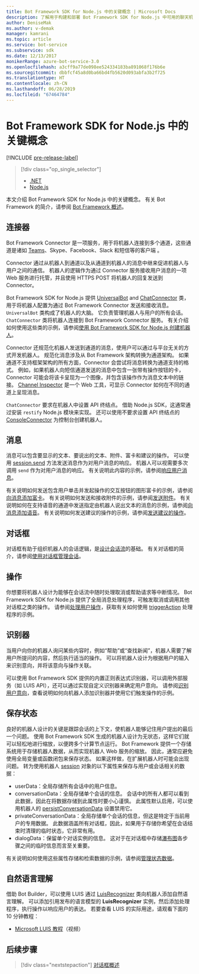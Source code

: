 ```yaml
---
title: Bot Framework SDK for Node.js 中的关键概念 | Microsoft Docs
description: 了解用于构建和部署 Bot Framework SDK for Node.js 中可用的聊天机器人的关键概念和工具。
author: DeniseMak
ms.author: v-demak
manager: kamrani
ms.topic: article
ms.service: bot-service
ms.subservice: sdk
ms.date: 12/13/2017
monikerRange: azure-bot-service-3.0
ms.openlocfilehash: a3cff9a77de098ee524334183ba891068f176b6e
ms.sourcegitcommit: dbbfcf45a8d0ba66bd4fb5620d093abfa3b2f725
ms.translationtype: HT
ms.contentlocale: zh-CN
ms.lasthandoff: 06/28/2019
ms.locfileid: "67464784"
---
```

# <a name="key-concepts-in-the-bot-framework-sdk-for-nodejs"></a>Bot Framework SDK for Node.js 中的关键概念

[!INCLUDE [pre-release-label](../includes/pre-release-label-v3.md)]

> [!div class="op_single_selector"]
> - [.NET](../dotnet/bot-builder-dotnet-concepts.md)
> - [Node.js](../nodejs/bot-builder-nodejs-concepts.md)

本文介绍 Bot Framework SDK for Node.js 中的关键概念。 有关 Bot Framework 的简介，请参阅 [Bot Framework 概述](../overview-introduction-bot-framework.md)。

## <a name="connector"></a>连接器
Bot Framework Connector 是一项服务，用于将机器人连接到多个通道，这些通道是诸如 [Teams](https://docs.microsoft.com/microsoftteams/platform/concepts/bots/bots-create)、Skype、Facebook、Slack 和短信等的客户端  。 

Connector 通过从机器人到通道以及从通道到机器人的消息中继来促进机器人与用户之间的通信。 机器人的逻辑作为通过 Connector 服务接收用户消息的一项 Web 服务进行托管，并且使用 HTTPS POST 将机器人的回复发送到 Connector。 

Bot Framework SDK for Node.js 提供 [UniversalBot][UniversalBot] and [ChatConnector][ChatConnector] 类，用于将机器人配置为通过 Bot Framework Connector 发送和接收消息。 `UniversalBot` 类构成了机器人的大脑。 它负责管理机器人与用户的所有会话。 `ChatConnector` 类将机器人连接到 Bot Framework Connector 服务。
有关介绍如何使用这些类的示例，请参阅[使用 Bot Framework SDK for Node.js 创建机器人](bot-builder-nodejs-quickstart.md)。

Connector 还规范化机器人发送到通道的消息，使用户可以通过与平台无关的方式开发机器人。 规范化消息涉及从 Bot Framework 架构转换为通道架构。 如果通道不支持框架架构的所有方面，Connector 会尝试将消息转换为通道支持的格式。 例如，如果机器人向短信通道发送的消息中包含一张带有操作按钮的卡，Connector 可能会将该卡呈现为一个图像，并包含该操作作为消息文本中的链接。 [Channel Inspector][ChannelInspector] 是一个 Web 工具，可显示 Connector 如何在不同的通道上呈现消息。

`ChatConnector` 要求在机器人中设置 API 终结点。 借助 Node.js SDK，这通常通过安装 `restify` Node.js 模块来实现。 还可以使用不要求设置 API 终结点的 [ConsoleConnector][ConsoleConnector] 为控制台创建机器人。

## <a name="messages"></a>消息

消息可以包含要显示的文本、要说出的文本、附件、富卡和建议的操作。 可以使用 [session.send][SessionSend] 方法发送消息作为对用户消息的响应。 机器人可以视需要多次调用 `send` 作为对用户消息的响应。 有关说明此内容的示例，请参阅[响应用户消息][RespondMessages]。

有关说明如何发送包含用户单击并发起操作的交互按钮的图形富卡的示例，请参阅[向消息添加富卡](bot-builder-nodejs-send-rich-cards.md)。 有关说明如何发送和接收附件的示例，请参阅[发送附件](bot-builder-nodejs-send-receive-attachments.md)。 有关说明如何在支持语音的通道中发送指定由机器人说出文本的消息的示例，请参阅[向消息添加语音](bot-builder-nodejs-text-to-speech.md)。 有关说明如何发送建议的操作的示例，请参阅[发送建议的操作](bot-builder-nodejs-send-suggested-actions.md)。

## <a name="dialogs"></a>对话框
对话框有助于组织机器人的会话逻辑，是[设计会话流](../bot-service-design-conversation-flow.md)的基础。 有关对话框的简介，请参阅[使用对话框管理会话](bot-builder-nodejs-dialog-manage-conversation.md)。

## <a name="actions"></a>操作
你想要将机器人设计为能够在会话流中随时处理取消或帮助请求等中断情况。 Bot Framework SDK for Node.js 提供了全局消息处理程序，可触发取消或调用其他对话框之类的操作。 请参阅[处理用户操作](bot-builder-nodejs-dialog-actions.md)，获取有关如何使用 [triggerAction][triggerAction] 处理程序的示例。
<!--[Handling cancel](bot-builder-nodejs-manage-conversation-flow.md#handling-cancel), [Confirming interruptions](bot-builder-nodejs-manage-conversation-flow.md#confirming-interruptions) and-->


## <a name="recognizers"></a>识别器
当用户向你的机器人询问某些内容时，例如“帮助”或“查找新闻”，机器人需要了解用户所提问的内容，然后执行适当的操作。 可以将机器人设计为根据用户的输入来识别意向，并将该意向与操作关联。 

可以使用 Bot Framework SDK 提供的内置正则表达式识别器，可以调用外部服务（如 LUIS API），还可以通过实现自定义识别器来确定用户意向。 请参阅[识别用户意向](bot-builder-nodejs-recognize-intent-messages.md)，查看说明如何向机器人添加识别器并使用它们触发操作的示例。


## <a name="saving-state"></a>保存状态

良好的机器人设计的关键是跟踪会话的上下文，使机器人能够记住用户提出的最后一个问题。 使用 Bot Framework SDK 生成的机器人设计为无状态，这样它们就可以轻松地进行缩放，以便跨多个计算节点运行。 Bot Framework 提供一个存储系统用于存储机器人数据，从而实现机器人 Web 服务的缩放。 因此，通常应避免使用全局变量或函数闭包来保存状态。 如果这样做，在扩展机器人时可能会出现问题。 转为使用机器人 [session][Session] 对象的以下属性来保存与用户或会话相关的数据：

*  userData：全局存储所有会话中的用户信息。
*  conversationData：全局存储单个会话的信息。 会话中的所有人都可以看到此数据，因此在将数据存储到此属性时要小心谨慎。 此属性默认启用，可以使用机器人的 [persistConversationData][PersistConversationData] 设置禁用它。
*  privateConversationData：全局存储单个会话的信息，但这是特定于当前用户的专用数据。 此数据涵盖所有对话框，因此，如果用于存储你希望在会话结束时清理的临时状态，它非常有用。
*  dialogData：保留单个对话实例的信息。 这对于在对话框中存储[瀑布图](bot-builder-nodejs-dialog-waterfall.md)各步骤之间的临时信息而言至关重要。

有关说明如何使用这些属性存储和检索数据的示例，请参阅[管理状态数据](bot-builder-nodejs-state.md)。

## <a name="natural-language-understanding"></a>自然语言理解

借助 Bot Builder，可以使用 LUIS 通过 [LuisRecognizer][LuisRecognizer] 类向机器人添加自然语言理解。 可以添加引用发布的语言模型的 **LuisRecognizer** 实例，然后添加处理程序，执行操作以响应用户的表达。 若要查看 LUIS 的实际用途，请观看下面的 10 分钟教程：

* [Microsoft LUIS 教程][LUISVideo]（视频）

## <a name="next-steps"></a>后续步骤
> [!div class="nextstepaction"]
> [对话框概述](bot-builder-nodejs-dialog-overview.md)



[PersistConversationData]: https://docs.botframework.com/node/builder/chat-reference/interfaces/_botbuilder_d_.iuniversalbotsettings.html#persistconversationdata
[UniversalBot]: https://docs.botframework.com/node/builder/chat-reference/classes/_botbuilder_d_.universalbot.html
[ChatConnector]: https://docs.botframework.com/node/builder/chat-reference/classes/_botbuilder_d_.chatconnector.html
[ConsoleConnector]: https://docs.botframework.com/node/builder/chat-reference/classes/_botbuilder_d_.consoleconnector.html

[ChannelInspector]: ../bot-service-channel-inspector.md

[Session]: https://docs.botframework.com/node/builder/chat-reference/classes/_botbuilder_d_.session.html
[SessionSend]: https://docs.botframework.com/node/builder/chat-reference/classes/_botbuilder_d_.session#send

[triggerAction]: https://docs.botframework.com/node/builder/chat-reference/classes/_botbuilder_d_.dialog.html#triggeraction
[waterfall]: bot-builder-nodejs-prompts.md

[RespondMessages]:bot-builder-nodejs-use-default-message-handler.md

[LUISRecognizer]: https://docs.botframework.com/node/builder/chat-reference/classes/_botbuilder_d_.luisrecognizer
[LUISVideo]: https://vimeo.com/145499419
